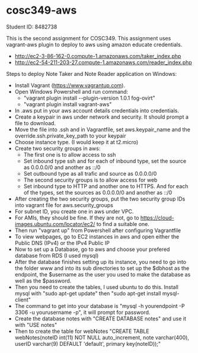 # cosc349-aws
Student ID: 8482738

This is the second assignment for COSC349. This assignment uses vagrant-aws plugin to deploy to aws using amazon educate credentials.
- http://ec2-3-86-162-0.compute-1.amazonaws.com/taker_index.php
- http://ec2-54-211-203-27.compute-1.amazonaws.com/reader_index.php

Steps to deploy Note Taker and Note Reader application on Windows:
  - Install Vagrant (https://www.vagrantup.com).
  - Open Windows Powershell and run command:
    - "vagrant plugin install --plugin-version 1.0.1 fog-ovirt"
    - "vagrant plugin install vagrant-aws"
  - In .aws put in your aws account details credentials into credentials.
  - Create a keypair in aws under network and security. It should prompt a file to download.
  - Move the file into .ssh and in Vagrantfile, set aws.keypair_name and the override.ssh.private_key_path to your keypair
  - Choose instance type. (I would keep it at t2.micro)
  - Create two security groups in aws:
    - The first one is to allow access to ssh
    - Set inbound type ssh and for each of inbound type, set the source as 0.0.0.0/0 and another as ::/0
    - Set outbound type as all trafic and source as 0.0.0.0/0
    - The second security groups is to allow access for web
    - Set inbound type to HTTP and another one to HTTPS. And for each of the types, set the sources as 0.0.0.0/0 and another as ::/0
  - After creating the two security groups, put the two security group IDs into vagrant file for aws.security_groups
  - For subnet ID, you create one in aws under VPC.
  - For AMIs, they should be fine. If they are not, go to https://cloud-images.ubuntu.com/locator/ec2/ to find a suitable one.
  - Then run "vagrant up" from Powershell after configuring Vagrantfile
  - To view webpages, go to EC2 instances in aws and open either the Public DNS (IPv4) or the IPv4 Public IP
  - Now to set up a Database, go to aws and choose your prefered database from RDS (I used mysql)
  - After the database finishes setting up its instance, you need to go into the folder www and into its sub directories to set up the $dbhost as the endpoint, the $username as the user you used to make the database as well as the $password.
  - Then you need to create the tables, I used ubuntu to do this. Install mysql with "sudo apt-get update" then "sudo apt-get install mysql-client"
  - The command to get into your database is "mysql -h yourendpoint -P 3306 -u yourusername -p", it will prompt for password.
  - Create the database notes with "CREATE DATABASE notes" and use it with "USE notes"
  - Then to create the table for webNotes "CREATE TABLE webNotes(noteID int(11) NOT NULL auto_increment, note varchar(400), userID varchar(9) DEFAULT 'default', primary key(noteID));"
